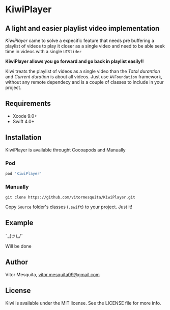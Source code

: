 # KiwiPlayer

## A light and easier playlist video implementation 

*KiwiPlayer* came to solve a expecific feature that needs pre buffering a playlist of videos to play it closer as a single video and need to be able seek time in videos with a single `UISlider`

**KiwiPlayer allows you go forward and go back in playlist easily!!**

Kiwi treats the playlist of videos as a single video than the *Total durantion* and *Current duration* is about all videos. Just use `AVFoundation` framework, without any remote dependecy and is a couple of classes to include in your project.

## Requirements 

- Xcode 9.0+
- Swift 4.0+

## Installation

KiwiPlayer is available throught Cocoapods and Manually

### Pod 

```ruby
pod 'KiwiPlayer'
```

### Manually

```
git clone https://github.com/vitormesquita/KiwiPlayer.git
```

Copy `Source` folder's classes (`.swift`) to your project. Just it!

## Example

¯\_(ツ)_/¯

Will be done

## Author

Vitor Mesquita, vitor.mesquita09@gmail.com

## License

Kiwi is available under the MIT license. See the LICENSE file for more info.




